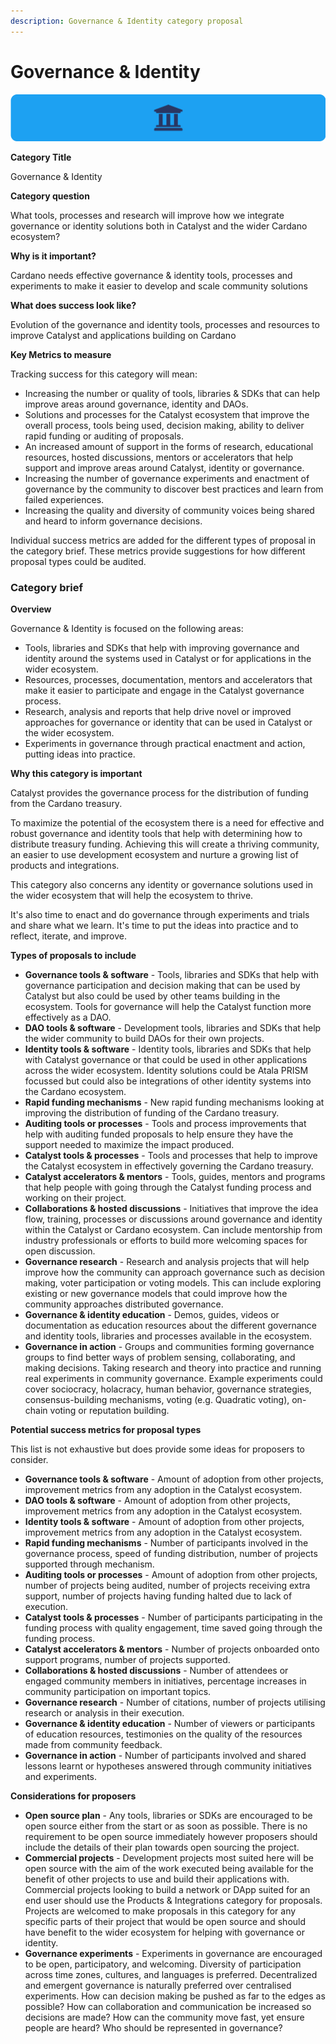 ```yaml
---
description: Governance & Identity category proposal
---
```


# Governance & Identity

![](../.gitbook/assets/governance-identity-banner.png)

**Category Title**

Governance & Identity

**Category question**

What tools, processes and research will improve how we integrate governance or identity solutions both in Catalyst and the wider Cardano ecosystem?

**Why is it important?**

Cardano needs effective governance & identity tools, processes and experiments to make it easier to develop and scale community solutions

**What does success look like?**

Evolution of the governance and identity tools, processes and resources to improve Catalyst and applications building on Cardano

**Key Metrics to measure**

Tracking success for this category will mean:&#x20;

* Increasing the number or quality of tools, libraries & SDKs that can help improve areas around governance, identity and DAOs.&#x20;
* Solutions and processes for the Catalyst ecosystem that improve the overall process, tools being used, decision making, ability to deliver rapid funding or auditing of proposals.&#x20;
* An increased amount of support in the forms of research, educational resources, hosted discussions, mentors or accelerators that help support and improve areas around Catalyst, identity or governance.&#x20;
* Increasing the number of governance experiments and enactment of governance by the community to discover best practices and learn from failed experiences.&#x20;
* Increasing the quality and diversity of community voices being shared and heard to inform governance decisions.

Individual success metrics are added for the different types of proposal in the category brief. These metrics provide suggestions for how different proposal types could be audited.



### Category brief

**Overview**

Governance & Identity is focused on the following areas:

* Tools, libraries and SDKs that help with improving governance and identity around the systems used in Catalyst or for applications in the wider ecosystem.&#x20;
* Resources, processes, documentation, mentors and accelerators that make it easier to participate and engage in the Catalyst governance process.&#x20;
* Research, analysis and reports that help drive novel or improved approaches for governance or identity that can be used in Catalyst or the wider ecosystem.&#x20;
* Experiments in governance through practical enactment and action, putting ideas into practice.&#x20;



**Why this category is important**

Catalyst provides the governance process for the distribution of funding from the Cardano treasury.

To maximize the potential of the ecosystem there is a need for effective and robust governance and identity tools that help with determining how to distribute treasury funding. Achieving this will create a thriving community, an easier to use development ecosystem and nurture a growing list of products and integrations.

This category also concerns any identity or governance solutions used in the wider ecosystem that will help the ecosystem to thrive.

It's also time to enact and do governance through experiments and trials and share what we learn. It's time to put the ideas into practice and to reflect, iterate, and improve.



**Types of proposals to include**

* **Governance tools & software** - Tools, libraries and SDKs that help with governance participation and decision making that can be used by Catalyst but also could be used by other teams building in the ecosystem. Tools for governance will help the Catalyst function more effectively as a DAO.&#x20;
* **DAO tools & software** - Development tools, libraries and SDKs that help the wider community to build DAOs for their own projects.&#x20;
* **Identity tools & software** - Identity tools, libraries and SDKs that help with Catalyst governance or that could be used in other applications across the wider ecosystem. Identity solutions could be Atala PRISM focussed but could also be integrations of other identity systems into the Cardano ecosystem.&#x20;
* **Rapid funding mechanisms** - New rapid funding mechanisms looking at improving the distribution of funding of the Cardano treasury.&#x20;
* **Auditing tools or processes** - Tools and process improvements that help with auditing funded proposals to help ensure they have the support needed to maximize the impact produced.&#x20;
* **Catalyst tools & processes** - Tools and processes that help to improve the Catalyst ecosystem in effectively governing the Cardano treasury.&#x20;
* **Catalyst accelerators & mentors** - Tools, guides, mentors and programs that help people with going through the Catalyst funding process and working on their project.&#x20;
* **Collaborations & hosted discussions** - Initiatives that improve the idea flow, training, processes or discussions around governance and identity within the Catalyst or Cardano ecosystem. Can include mentorship from industry professionals or efforts to build more welcoming spaces for open discussion.&#x20;
* **Governance research** - Research and analysis projects that will help improve how the community can approach governance such as decision making, voter participation or voting models. This can include exploring existing or new governance models that could improve how the community approaches distributed governance.&#x20;
* **Governance & identity education** - Demos, guides, videos or documentation as education resources about the different governance and identity tools, libraries and processes available in the ecosystem.&#x20;
* **Governance in action** - Groups and communities forming governance groups to find better ways of problem sensing, collaborating, and making decisions. Taking research and theory into practice and running real experiments in community governance. Example experiments could cover sociocracy, holacracy, human behavior, governance strategies, consensus-building mechanisms, voting (e.g. Quadratic voting), on-chain voting or reputation building.



**Potential success metrics for proposal types**

This list is not exhaustive but does provide some ideas for proposers to consider.&#x20;

* **Governance tools & software** - Amount of adoption from other projects, improvement metrics from any adoption in the Catalyst ecosystem.&#x20;
* **DAO tools & software** - Amount of adoption from other projects, improvement metrics from any adoption in the Catalyst ecosystem.&#x20;
* **Identity tools & software** - Amount of adoption from other projects, improvement metrics from any adoption in the Catalyst ecosystem.&#x20;
* **Rapid funding mechanisms** - Number of participants involved in the governance process, speed of funding distribution, number of projects supported through mechanism.&#x20;
* **Auditing tools or processes** - Amount of adoption from other projects, number of projects being audited, number of projects receiving extra support, number of projects having funding halted due to lack of execution.&#x20;
* **Catalyst tools & processes** - Number of participants participating in the funding process with quality engagement, time saved going through the funding process.
* **Catalyst accelerators & mentors** - Number of projects onboarded onto support programs, number of projects supported.&#x20;
* **Collaborations & hosted discussions** - Number of attendees or engaged community members in initiatives, percentage increases in community participation on important topics.&#x20;
* **Governance research** - Number of citations, number of projects utilising research or analysis in their execution.&#x20;
* **Governance & identity education** - Number of viewers or participants of education resources, testimonies on the quality of the resources made from community feedback.&#x20;
* **Governance in action** - Number of participants involved and shared lessons learnt or hypotheses answered through community initiatives and experiments.



**Considerations for proposers**

* **Open source plan** - Any tools, libraries or SDKs are encouraged to be open source either from the start or as soon as possible. There is no requirement to be open source immediately however proposers should include the details of their plan towards open sourcing the project.&#x20;
* **Commercial projects** - Development projects most suited here will be open source with the aim of the work executed being available for the benefit of other projects to use and build their applications with. Commercial projects looking to build a network or DApp suited for an end user should use the Products & Integrations category for proposals. Projects are welcomed to make proposals in this category for any specific parts of their project that would be open source and should have benefit to the wider ecosystem for helping with governance or identity.&#x20;
* **Governance experiments** - Experiments in governance are encouraged to be open, participatory, and welcoming. Diversity of participation across time zones, cultures, and languages is preferred. Decentralized and emergent governance is naturally preferred over centralised experiments. How can decision making be pushed as far to the edges as possible? How can collaboration and communication be increased so decisions are made? How can the community move fast, yet ensure people are heard? Who should be represented in governance?
